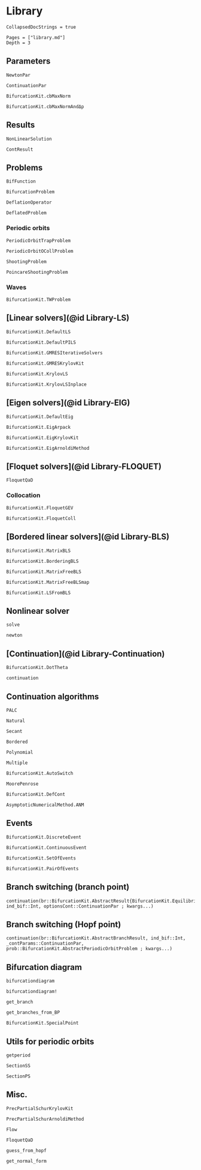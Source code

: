 # Library

```@meta
CollapsedDocStrings = true
```

```@contents
Pages = ["library.md"]
Depth = 3
```

## Parameters

```@docs
NewtonPar
```

```@docs
ContinuationPar
```

```@docs
BifurcationKit.cbMaxNorm
```

```@docs
BifurcationKit.cbMaxNormAndΔp
```

## Results


```@docs
NonLinearSolution
```

```@docs
ContResult
```

## Problems

```@docs
BifFunction
```

```@docs
BifurcationProblem
```

```@docs
DeflationOperator
```

```@docs
DeflatedProblem
```

### Periodic orbits

```@docs
PeriodicOrbitTrapProblem
```

```@docs
PeriodicOrbitOCollProblem
```

```@docs
ShootingProblem
```

```@docs
PoincareShootingProblem
```

### Waves

```@docs
BifurcationKit.TWProblem
```

## [Linear solvers](@id Library-LS)

```@docs
BifurcationKit.DefaultLS
```

```@docs
BifurcationKit.DefaultPILS
```

```@docs
BifurcationKit.GMRESIterativeSolvers
```

```@docs
BifurcationKit.GMRESKrylovKit
```

```@docs
BifurcationKit.KrylovLS
```

```@docs
BifurcationKit.KrylovLSInplace
```

## [Eigen solvers](@id Library-EIG)

```@docs
BifurcationKit.DefaultEig
```

```@docs
BifurcationKit.EigArpack
```

```@docs
BifurcationKit.EigKrylovKit
```

```@docs
BifurcationKit.EigArnoldiMethod
```

## [Floquet solvers](@id Library-FLOQUET)

```@docs
FloquetQaD
```

### Collocation

```@docs
BifurcationKit.FloquetGEV
```

```@docs
BifurcationKit.FloquetColl
```

## [Bordered linear solvers](@id Library-BLS)

```@docs
BifurcationKit.MatrixBLS
```

```@docs
BifurcationKit.BorderingBLS
```

```@docs
BifurcationKit.MatrixFreeBLS
```

```@docs
BifurcationKit.MatrixFreeBLSmap
```

```@docs
BifurcationKit.LSFromBLS
```
## Nonlinear solver

```@docs
solve
```

```@docs
newton
```

## [Continuation](@id Library-Continuation)

```@docs
BifurcationKit.DotTheta
```

```@docs
continuation
```

## Continuation algorithms

```@docs
PALC
```

```@docs
Natural
```

```@docs
Secant
```

```@docs
Bordered
```

```@docs
Polynomial
```

```@docs
Multiple
```

```@docs
BifurcationKit.AutoSwitch
```


```@docs
MoorePenrose
```

```@docs
BifurcationKit.DefCont
```

```@docs
AsymptoticNumericalMethod.ANM
```

## Events

```@docs
BifurcationKit.DiscreteEvent
```

```@docs
BifurcationKit.ContinuousEvent
```

```@docs
BifurcationKit.SetOfEvents
```

```@docs
BifurcationKit.PairOfEvents
```

## Branch switching (branch point)

```@docs
continuation(br::BifurcationKit.AbstractResult{BifurcationKit.EquilibriumCont}, ind_bif::Int, optionsCont::ContinuationPar ; kwargs...)
```

## Branch switching (Hopf point)
```@docs
continuation(br::BifurcationKit.AbstractBranchResult, ind_bif::Int, _contParams::ContinuationPar, prob::BifurcationKit.AbstractPeriodicOrbitProblem ; kwargs...)
```

## Bifurcation diagram

```@docs
bifurcationdiagram
```

```@docs
bifurcationdiagram!
```

```@docs
get_branch
```

```@docs
get_branches_from_BP
```

```@docs
BifurcationKit.SpecialPoint
```

## Utils for periodic orbits

```@docs
getperiod
```

```@docs
SectionSS
```

```@docs
SectionPS
```

## Misc.

```@docs
PrecPartialSchurKrylovKit
```

```@docs
PrecPartialSchurArnoldiMethod
```

```@docs
Flow
```

```@docs
FloquetQaD
```

```@docs
guess_from_hopf
```

```@docs
get_normal_form
```
